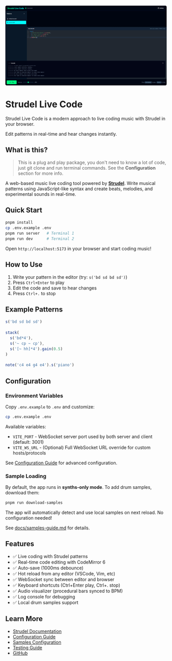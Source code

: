 <p align="center">
  <img src="./banner.png" alt="Strudel Live Code Banner" />
</p>

# Strudel Live Code

Strudel Live Code is a modern approach to live coding music with Strudel in your browser.

Edit patterns in real-time and hear changes instantly.

## What is this?

> This is a plug and play package, you don't need to know a lot of code, just git clone and run terminal commands. See the **Configuration** section for more info.

A web-based music live coding tool powered by **[Strudel](https://strudel.cc)**. Write musical patterns using JavaScript-like syntax and create beats, melodies, and experimental sounds in real-time.

## Quick Start

```bash
pnpm install
cp .env.example .env
pnpm run server   # Terminal 1
pnpm run dev      # Terminal 2
```

Open `http://localhost:5173` in your browser and start coding music!

## How to Use

1. Write your pattern in the editor (try: `s('bd sd bd sd')`)
2. Press `Ctrl+Enter` to play
3. Edit the code and save to hear changes
4. Press `Ctrl+.` to stop

## Example Patterns

```javascript
s('bd sd bd sd')

stack(
  s('bd*4'),
  s('~ cp ~ cp'),
  s('[~ hh]*4').gain(0.5)
)

note('c4 e4 g4 e4').s('piano')
```

## Configuration

### Environment Variables

Copy `.env.example` to `.env` and customize:

```bash
cp .env.example .env
```

Available variables:

- `VITE_PORT` - WebSocket server port used by both server and client (default: 3001)
- `VITE_WS_URL` - (Optional) Full WebSocket URL override for custom hosts/protocols

See [Configuration Guide](./docs/configuration.md) for advanced configuration.

### Sample Loading

By default, the app runs in **synths-only mode**. To add drum samples, download them:

```bash
pnpm run download-samples
```

The app will automatically detect and use local samples on next reload. No configuration needed!

See [docs/samples-guide.md](./docs/samples-guide.md) for details.

## Features

- ✅ Live coding with Strudel patterns
- ✅ Real-time code editing with CodeMirror 6
- ✅ Auto-save (1000ms debounce)
- ✅ Hot reload from any editor (VSCode, Vim, etc)
- ✅ WebSocket sync between editor and browser
- ✅ Keyboard shortcuts (Ctrl+Enter play, Ctrl+. stop)
- ✅ Audio visualizer (procedural bars synced to BPM)
- ✅ Log console for debugging
- ✅ Local drum samples support

## Learn More

- [Strudel Documentation](https://strudel.cc/learn)
- [Configuration Guide](./docs/configuration.md)
- [Samples Configuration](./docs/samples-guide.md)
- [Testing Guide](./docs/testing.md)
- [GitHub](https://github.com/rmarsigli/strudel-live-code)
